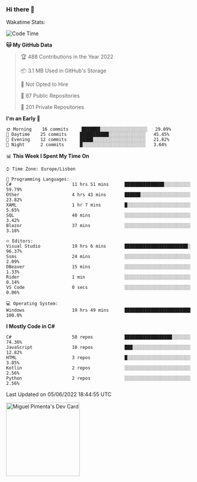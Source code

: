 ### Hi there 👋

<!--
**miguelpimenta/miguelpimenta** is a ✨ _special_ ✨ repository because its `README.md` (this file) appears on your GitHub profile.

Here are some ideas to get you started:

- 🔭 I’m currently working on ...
- 🌱 I’m currently learning ...
- 👯 I’m looking to collaborate on ...
- 🤔 I’m looking for help with ...
- 💬 Ask me about ...
- 📫 How to reach me: ...
- 😄 Pronouns: ...
- ⚡ Fun fact: ...
-->

Wakatime Stats:
<!--START_SECTION:waka-->
![Code Time](http://img.shields.io/badge/Code%20Time-0%20secs-blue)

**🐱 My GitHub Data** 

> 🏆 488 Contributions in the Year 2022
 > 
> 📦 3.1 MB Used in GitHub's Storage 
 > 
> 🚫 Not Opted to Hire
 > 
> 📜 87 Public Repositories 
 > 
> 🔑 201 Private Repositories  
 > 
**I'm an Early 🐤** 

```text
🌞 Morning    16 commits     ███████░░░░░░░░░░░░░░░░░░   29.09% 
🌆 Daytime    25 commits     ███████████░░░░░░░░░░░░░░   45.45% 
🌃 Evening    12 commits     █████░░░░░░░░░░░░░░░░░░░░   21.82% 
🌙 Night      2 commits      █░░░░░░░░░░░░░░░░░░░░░░░░   3.64%

```


📊 **This Week I Spent My Time On** 

```text
⌚︎ Time Zone: Europe/Lisbon

💬 Programming Languages: 
C#                       11 hrs 51 mins      ███████████████░░░░░░░░░░   59.79% 
Other                    4 hrs 43 mins       ██████░░░░░░░░░░░░░░░░░░░   23.82% 
XAML                     1 hr 7 mins         █░░░░░░░░░░░░░░░░░░░░░░░░   5.65% 
SQL                      40 mins             ░░░░░░░░░░░░░░░░░░░░░░░░░   3.42% 
Blazor                   37 mins             ░░░░░░░░░░░░░░░░░░░░░░░░░   3.18%

🔥 Editors: 
Visual Studio            19 hrs 6 mins       ████████████████████████░   96.37% 
Ssms                     24 mins             ░░░░░░░░░░░░░░░░░░░░░░░░░   2.09% 
DBeaver                  15 mins             ░░░░░░░░░░░░░░░░░░░░░░░░░   1.33% 
Rider                    1 min               ░░░░░░░░░░░░░░░░░░░░░░░░░   0.14% 
VS Code                  0 secs              ░░░░░░░░░░░░░░░░░░░░░░░░░   0.06%

💻 Operating System: 
Windows                  19 hrs 49 mins      █████████████████████████   100.0%

```

**I Mostly Code in C#** 

```text
C#                       58 repos            ██████████████████░░░░░░░   74.36% 
JavaScript               10 repos            ███░░░░░░░░░░░░░░░░░░░░░░   12.82% 
HTML                     3 repos             █░░░░░░░░░░░░░░░░░░░░░░░░   3.85% 
Kotlin                   2 repos             ░░░░░░░░░░░░░░░░░░░░░░░░░   2.56% 
Python                   2 repos             ░░░░░░░░░░░░░░░░░░░░░░░░░   2.56%

```



 Last Updated on 05/06/2022 18:44:55 UTC
<!--END_SECTION:waka-->

<a href="https://app.daily.dev/MiguelPimenta"><img src="https://api.daily.dev/devcards/05b7ad917b6047f3b1368fb0fe084ad8.png?r=sx6" width="200" alt="Miguel Pimenta's Dev Card"/></a>

